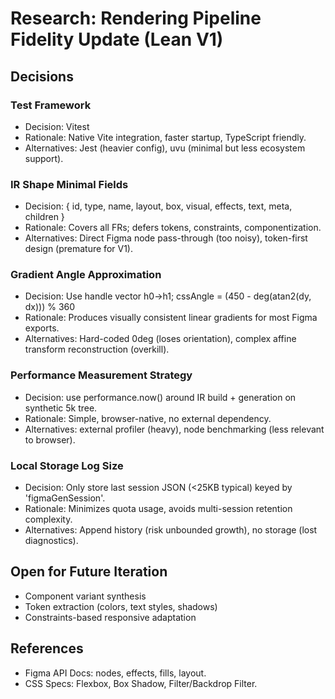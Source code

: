 # Research: Rendering Pipeline Fidelity Update (Lean V1)

## Decisions

### Test Framework
- Decision: Vitest
- Rationale: Native Vite integration, faster startup, TypeScript friendly.
- Alternatives: Jest (heavier config), uvu (minimal but less ecosystem support).

### IR Shape Minimal Fields
- Decision: { id, type, name, layout, box, visual, effects, text, meta, children }
- Rationale: Covers all FRs; defers tokens, constraints, componentization.
- Alternatives: Direct Figma node pass-through (too noisy), token-first design (premature for V1).

### Gradient Angle Approximation
- Decision: Use handle vector h0->h1; cssAngle = (450 - deg(atan2(dy, dx))) % 360
- Rationale: Produces visually consistent linear gradients for most Figma exports.
- Alternatives: Hard-coded 0deg (loses orientation), complex affine transform reconstruction (overkill).

### Performance Measurement Strategy
- Decision: use performance.now() around IR build + generation on synthetic 5k tree.
- Rationale: Simple, browser-native, no external dependency.
- Alternatives: external profiler (heavy), node benchmarking (less relevant to browser).

### Local Storage Log Size
- Decision: Only store last session JSON (<25KB typical) keyed by 'figmaGenSession'.
- Rationale: Minimizes quota usage, avoids multi-session retention complexity.
- Alternatives: Append history (risk unbounded growth), no storage (lost diagnostics).

## Open for Future Iteration
- Component variant synthesis
- Token extraction (colors, text styles, shadows)
- Constraints-based responsive adaptation

## References
- Figma API Docs: nodes, effects, fills, layout.
- CSS Specs: Flexbox, Box Shadow, Filter/Backdrop Filter.
